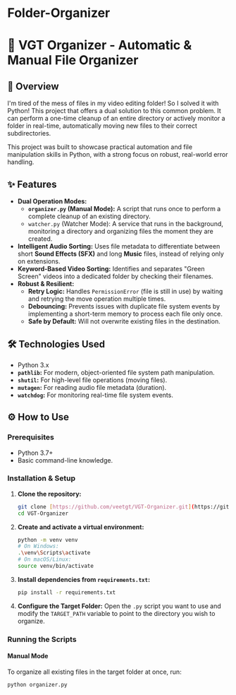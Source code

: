 # Folder-Organizer

# 📁 VGT Organizer - Automatic & Manual File Organizer

## 🚀 Overview

I'm tired of the mess of files in my video editing folder! So I solved it with Python! This project that offers a dual solution to this common problem. It can perform a one-time cleanup of an entire directory or actively monitor a folder in real-time, automatically moving new files to their correct subdirectories.

This project was built to showcase practical automation and file manipulation skills in Python, with a strong focus on robust, real-world error handling.

## ✨ Features

- **Dual Operation Modes:**
    - **`organizer.py` (Manual Mode):** A script that runs once to perform a complete cleanup of an existing directory.
    - `watcher.py` (Watcher Mode): A service that runs in the background, monitoring a directory and organizing files the moment they are created.
- **Intelligent Audio Sorting:** Uses file metadata to differentiate between short **Sound Effects (SFX)** and long **Music** files, instead of relying only on extensions.
- **Keyword-Based Video Sorting:** Identifies and separates "Green Screen" videos into a dedicated folder by checking their filenames.
- **Robust & Resilient:**
    - **Retry Logic:** Handles `PermissionError` (file is still in use) by waiting and retrying the move operation multiple times.
    - **Debouncing:** Prevents issues with duplicate file system events by implementing a short-term memory to process each file only once.
    - **Safe by Default:** Will not overwrite existing files in the destination.

## 🛠️ Technologies Used

- Python 3.x
- **`pathlib`:** For modern, object-oriented file system path manipulation.
- **`shutil`:** For high-level file operations (moving files).
- **`mutagen`:** For reading audio file metadata (duration).
- **`watchdog`:** For monitoring real-time file system events.

## ⚙️ How to Use

### Prerequisites

- Python 3.7+
- Basic command-line knowledge.

### Installation & Setup

1.  **Clone the repository:**
    ```bash
    git clone [https://github.com/veetgt/VGT-Organizer.git](https://github.com/veetgt/VGT-Organizer.git)
    cd VGT-Organizer
    ```
2.  **Create and activate a virtual environment:**
    ```bash
    python -m venv venv
    # On Windows:
    .\venv\Scripts\activate
    # On macOS/Linux:
    source venv/bin/activate
    ```
3.  **Install dependencies from `requirements.txt`:**
    ```bash
    pip install -r requirements.txt
    ```
4.  **Configure the Target Folder:**
    Open the `.py` script you want to use and modify the `TARGET_PATH` variable to point to the directory you wish to organize.

### Running the Scripts

#### Manual Mode

To organize all existing files in the target folder at once, run:
```bash
python organizer.py
